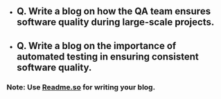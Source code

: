 - ## Q. Write a blog on how the QA team ensures software quality during large-scale projects.
- ## Q. Write a blog on the importance of automated testing in ensuring consistent software quality.

### Note: Use [Readme.so](https://readme.so/editor) for writing your blog.